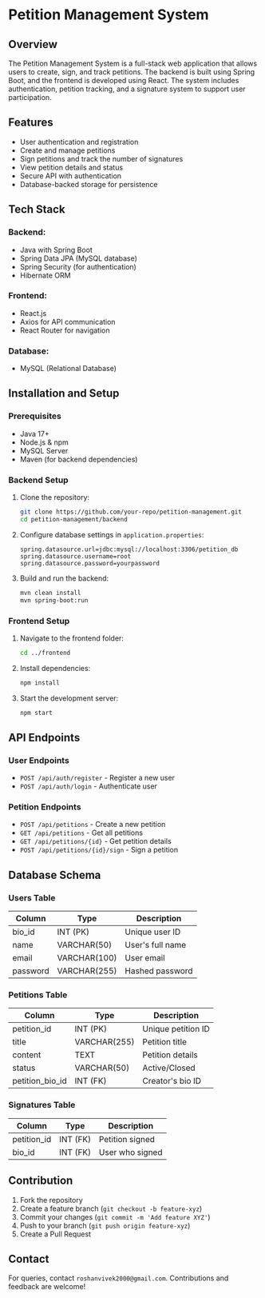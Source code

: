 # Petition Management System

## Overview
The Petition Management System is a full-stack web application that allows users to create, sign, and track petitions. The backend is built using Spring Boot, and the frontend is developed using React. The system includes authentication, petition tracking, and a signature system to support user participation.

## Features
- User authentication and registration
- Create and manage petitions
- Sign petitions and track the number of signatures
- View petition details and status
- Secure API with authentication
- Database-backed storage for persistence

## Tech Stack
### Backend:
- Java with Spring Boot
- Spring Data JPA (MySQL database)
- Spring Security (for authentication)
- Hibernate ORM

### Frontend:
- React.js
- Axios for API communication
- React Router for navigation

### Database:
- MySQL (Relational Database)

## Installation and Setup
### Prerequisites
- Java 17+
- Node.js & npm
- MySQL Server
- Maven (for backend dependencies)

### Backend Setup
1. Clone the repository:
   ```sh
   git clone https://github.com/your-repo/petition-management.git
   cd petition-management/backend
   ```
2. Configure database settings in `application.properties`:
   ```properties
   spring.datasource.url=jdbc:mysql://localhost:3306/petition_db
   spring.datasource.username=root
   spring.datasource.password=yourpassword
   ```
3. Build and run the backend:
   ```sh
   mvn clean install
   mvn spring-boot:run
   ```

### Frontend Setup
1. Navigate to the frontend folder:
   ```sh
   cd ../frontend
   ```
2. Install dependencies:
   ```sh
   npm install
   ```
3. Start the development server:
   ```sh
   npm start
   ```

## API Endpoints
### User Endpoints
- `POST /api/auth/register` - Register a new user
- `POST /api/auth/login` - Authenticate user

### Petition Endpoints
- `POST /api/petitions` - Create a new petition
- `GET /api/petitions` - Get all petitions
- `GET /api/petitions/{id}` - Get petition details
- `POST /api/petitions/{id}/sign` - Sign a petition

## Database Schema
### Users Table
| Column      | Type         | Description        |
|------------|-------------|--------------------|
| bio_id     | INT (PK)    | Unique user ID    |
| name       | VARCHAR(50) | User's full name  |
| email      | VARCHAR(100)| User email        |
| password   | VARCHAR(255)| Hashed password   |

### Petitions Table
| Column         | Type         | Description          |
|---------------|-------------|----------------------|
| petition_id   | INT (PK)    | Unique petition ID  |
| title         | VARCHAR(255)| Petition title      |
| content       | TEXT        | Petition details    |
| status        | VARCHAR(50) | Active/Closed       |
| petition_bio_id | INT (FK)   | Creator's bio ID    |

### Signatures Table
| Column    | Type  | Description        |
|----------|------|------------------|
| petition_id | INT (FK) | Petition signed  |
| bio_id      | INT (FK) | User who signed  |

## Contribution
1. Fork the repository
2. Create a feature branch (`git checkout -b feature-xyz`)
3. Commit your changes (`git commit -m 'Add feature XYZ'`)
4. Push to your branch (`git push origin feature-xyz`)
5. Create a Pull Request

## Contact
For queries, contact `roshanvivek2000@gmail.com`. Contributions and feedback are welcome!

